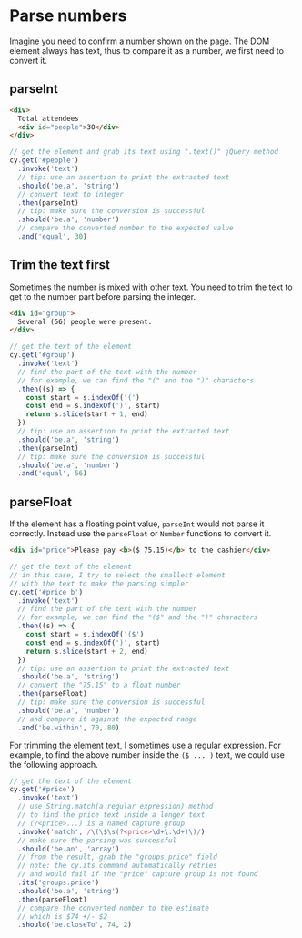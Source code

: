 # Parse numbers

Imagine you need to confirm a number shown on the page. The DOM element always has text, thus to compare it as a number, we first need to convert it.

## parseInt

<!-- fiddle Using parseInt to convert text to an integer -->

```html
<div>
  Total attendees
  <div id="people">30</div>
</div>
```

```js
// get the element and grab its text using ".text()" jQuery method
cy.get('#people')
  .invoke('text')
  // tip: use an assertion to print the extracted text
  .should('be.a', 'string')
  // convert text to integer
  .then(parseInt)
  // tip: make sure the conversion is successful
  .should('be.a', 'number')
  // compare the converted number to the expected value
  .and('equal', 30)
```

<!-- fiddle-end -->

## Trim the text first

Sometimes the number is mixed with other text. You need to trim the text to get to the number part before parsing the integer.

<!-- fiddle Trim the text first -->

```html
<div id="group">
  Several (56) people were present.
</div>
```

```js
// get the text of the element
cy.get('#group')
  .invoke('text')
  // find the part of the text with the number
  // for example, we can find the "(" and the ")" characters
  .then((s) => {
    const start = s.indexOf('(')
    const end = s.indexOf(')', start)
    return s.slice(start + 1, end)
  })
  // tip: use an assertion to print the extracted text
  .should('be.a', 'string')
  .then(parseInt)
  // tip: make sure the conversion is successful
  .should('be.a', 'number')
  .and('equal', 56)
```

<!-- fiddle-end -->

## parseFloat

If the element has a floating point value, `parseInt` would not parse it correctly. Instead use the `parseFloat` or `Number` functions to convert it.

<!-- fiddle Use parseFloat -->

```html
<div id="price">Please pay <b>($ 75.15)</b> to the cashier</div>
```

```js
// get the text of the element
// in this case, I try to select the smallest element
// with the text to make the parsing simpler
cy.get('#price b')
  .invoke('text')
  // find the part of the text with the number
  // for example, we can find the "($" and the ")" characters
  .then((s) => {
    const start = s.indexOf('($')
    const end = s.indexOf(')', start)
    return s.slice(start + 2, end)
  })
  // tip: use an assertion to print the extracted text
  .should('be.a', 'string')
  // convert the "75.15" to a float number
  .then(parseFloat)
  // tip: make sure the conversion is successful
  .should('be.a', 'number')
  // and compare it against the expected range
  .and('be.within', 70, 80)
```

For trimming the element text, I sometimes use a regular expression. For example, to find the above number inside the `($ ... )` text, we could use the following approach.

```js
// get the text of the element
cy.get('#price')
  .invoke('text')
  // use String.match(a regular expression) method
  // to find the price text inside a longer text
  // (?<price>...) is a named capture group
  .invoke('match', /\(\$\s(?<price>\d+\.\d+)\)/)
  // make sure the parsing was successful
  .should('be.an', 'array')
  // from the result, grab the "groups.price" field
  // note: the cy.its command automatically retries
  // and would fail if the "price" capture group is not found
  .its('groups.price')
  .should('be.a', 'string')
  .then(parseFloat)
  // compare the converted number to the estimate
  // which is $74 +/- $2
  .should('be.closeTo', 74, 2)
```

<!-- fiddle-end -->
